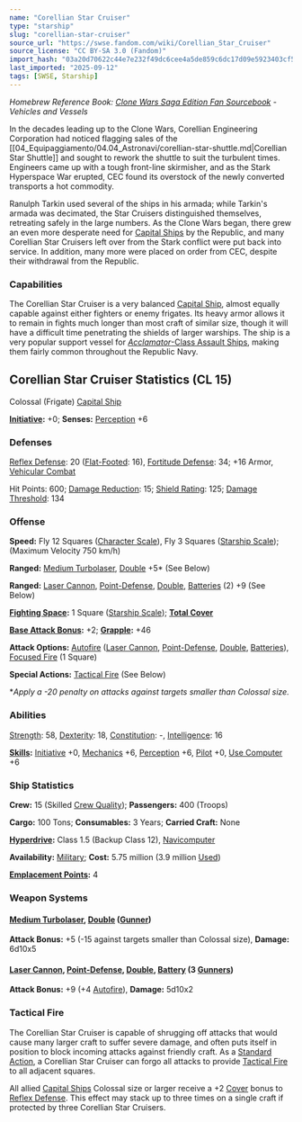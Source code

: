 ```yaml
---
name: "Corellian Star Cruiser"
type: "starship"
slug: "corellian-star-cruiser"
source_url: "https://swse.fandom.com/wiki/Corellian_Star_Cruiser"
source_license: "CC BY-SA 3.0 (Fandom)"
import_hash: "03a20d70622c44e7e232f49dc6cee4a5de859c6dc17d09e5923403cf5725fcf5"
last_imported: "2025-09-12"
tags: [SWSE, Starship]
---
```

*Homebrew Reference Book: [Clone Wars Saga Edition Fan Sourcebook](https://swse.fandom.com/wiki/Clone_Wars_Saga_Edition_Fan_Sourcebook) - Vehicles and Vessels*

In the decades leading up to the Clone Wars, Corellian Engineering Corporation had noticed flagging sales of the [[04_Equipaggiamento/04.04_Astronavi/corellian-star-shuttle.md|Corellian Star Shuttle]] and sought to rework the shuttle to suit the turbulent times. Engineers came up with a tough front-line skirmisher, and as the Stark Hyperspace War erupted, CEC found its overstock of the newly converted transports a hot commodity.

Ranulph Tarkin used several of the ships in his armada; while Tarkin's armada was decimated, the Star Cruisers distinguished themselves, retreating safely in the large numbers. As the Clone Wars began, there grew an even more desperate need for [Capital Ships](https://swse.fandom.com/wiki/Capital_Ships) by the Republic, and many Corellian Star Cruisers left over from the Stark conflict were put back into service. In addition, many more were placed on order from CEC, despite their withdrawal from the Republic.

### Capabilities
The Corellian Star Cruiser is a very balanced [Capital Ship](https://swse.fandom.com/wiki/Capital_Ship), almost equally capable against either fighters or enemy frigates. Its heavy armor allows it to remain in fights much longer than most craft of similar size, though it will have a difficult time penetrating the shields of larger warships. The ship is a very popular support vessel for [*Acclamator*-Class Assault Ships](https://swse.fandom.com/wiki/Acclamator-Class_Assault_Ships), making them fairly common throughout the Republic Navy.

## Corellian Star Cruiser Statistics (CL 15)
Colossal (Frigate) [Capital Ship](https://swse.fandom.com/wiki/Capital_Ship)

**[Initiative](https://swse.fandom.com/wiki/Initiative):** +0; **Senses:** [Perception](https://swse.fandom.com/wiki/Perception) +6
### Defenses
[Reflex Defense](https://swse.fandom.com/wiki/Reflex_Defense_(Vehicles)): 20 ([Flat-Footed](https://swse.fandom.com/wiki/Flat-Footed): 16), [Fortitude Defense](https://swse.fandom.com/wiki/Fortitude_Defense_(Vehicles)): 34; +16 Armor, [Vehicular Combat](https://swse.fandom.com/wiki/Vehicular_Combat)

Hit Points: 600; [Damage Reduction](https://swse.fandom.com/wiki/Damage_Reduction): 15; [Shield Rating](https://swse.fandom.com/wiki/Shield_Rating): 125; [Damage Threshold](https://swse.fandom.com/wiki/Damage_Threshold_(Vehicles)): 134
### Offense
**Speed:** Fly 12 Squares ([Character Scale](https://swse.fandom.com/wiki/Character_Scale)), Fly 3 Squares ([Starship Scale](https://swse.fandom.com/wiki/Starship_Scale)); (Maximum Velocity 750 km/h)

**Ranged:** [Medium Turbolaser](https://swse.fandom.com/wiki/Medium_Turbolaser), [Double](https://swse.fandom.com/wiki/Double) +5* (See Below)

**Ranged:** [Laser Cannon](https://swse.fandom.com/wiki/Laser_Cannon), [Point-Defense](https://swse.fandom.com/wiki/Point-Defense), [Double](https://swse.fandom.com/wiki/Double), [Batteries](https://swse.fandom.com/wiki/Batteries) (2) +9 (See Below)

**[Fighting Space](https://swse.fandom.com/wiki/Fighting_Space):** 1 Square ([Starship Scale](https://swse.fandom.com/wiki/Starship_Scale)); **[Total Cover](https://swse.fandom.com/wiki/Total_Cover)**

**[Base Attack Bonus](https://swse.fandom.com/wiki/Base_Attack_Bonus):** +2; **[Grapple](https://swse.fandom.com/wiki/Grapple):** +46

**Attack Options:** [Autofire](https://swse.fandom.com/wiki/Autofire_(Vehicle_Combat)) ([Laser Cannon](https://swse.fandom.com/wiki/Laser_Cannon), [Point-Defense](https://swse.fandom.com/wiki/Point-Defense), [Double](https://swse.fandom.com/wiki/Double), [Batteries](https://swse.fandom.com/wiki/Batteries)), [Focused Fire](https://swse.fandom.com/wiki/Focused_Fire) (1 Square)

**Special Actions:** [Tactical Fire](https://swse.fandom.com/wiki/Tactical_Fire) (See Below)

**Apply a -20 penalty on attacks against targets smaller than Colossal size.*
### Abilities
[Strength](https://swse.fandom.com/wiki/Strength): 58, [Dexterity](https://swse.fandom.com/wiki/Dexterity): 18, [Constitution](https://swse.fandom.com/wiki/Constitution): -, [Intelligence](https://swse.fandom.com/wiki/Intelligence): 16

**[Skills](https://swse.fandom.com/wiki/Skills):** [Initiative](https://swse.fandom.com/wiki/Initiative) +0, [Mechanics](https://swse.fandom.com/wiki/Mechanics) +6, [Perception](https://swse.fandom.com/wiki/Perception) +6, [Pilot](https://swse.fandom.com/wiki/Pilot) +0, [Use Computer](https://swse.fandom.com/wiki/Use_Computer) +6
### Ship Statistics
**Crew:** 15 (Skilled [Crew Quality](https://swse.fandom.com/wiki/Crew_Quality)); **Passengers:** 400 (Troops)

**Cargo:** 100 Tons; **Consumables:** 3 Years; **Carried Craft:** None

**[Hyperdrive](https://swse.fandom.com/wiki/Hyperdrive):** Class 1.5 (Backup Class 12), [Navicomputer](https://swse.fandom.com/wiki/Navicomputer)

**Availability:** [Military](https://swse.fandom.com/wiki/Military); **Cost:** 5.75 million (3.9 million [Used](https://swse.fandom.com/wiki/Used))

**[Emplacement Points](https://swse.fandom.com/wiki/Emplacement_Points):** 4
### Weapon Systems
#### **[Medium Turbolaser](https://swse.fandom.com/wiki/Medium_Turbolaser), [Double](https://swse.fandom.com/wiki/Double) ([Gunner](https://swse.fandom.com/wiki/Gunner))**
**Attack Bonus:** +5 (-15 against targets smaller than Colossal size), **Damage:** 6d10x5

#### **[Laser Cannon](https://swse.fandom.com/wiki/Laser_Cannon), [Point-Defense](https://swse.fandom.com/wiki/Point-Defense), [Double](https://swse.fandom.com/wiki/Double), [Battery](https://swse.fandom.com/wiki/Battery) (3 [Gunners](https://swse.fandom.com/wiki/Gunners))**
**Attack Bonus:** +9 (+4 [Autofire](https://swse.fandom.com/wiki/Autofire_(Vehicle_Combat))), **Damage:** 5d10x2
### Tactical Fire
The Corellian Star Cruiser is capable of shrugging off attacks that would cause many larger craft to suffer severe damage, and often puts itself in position to block incoming attacks against friendly craft. As a [Standard Action](https://swse.fandom.com/wiki/Standard_Action), a Corellian Star Cruiser can forgo all attacks to provide [Tactical Fire](https://swse.fandom.com/wiki/Tactical_Fire) to all adjacent squares.

All allied [Capital Ships](https://swse.fandom.com/wiki/Capital_Ships) Colossal size or larger receive a +2 [Cover](https://swse.fandom.com/wiki/Cover) bonus to [Reflex Defense](https://swse.fandom.com/wiki/Reflex_Defense_(Vehicles)). This effect may stack up to three times on a single craft if protected by three Corellian Star Cruisers.